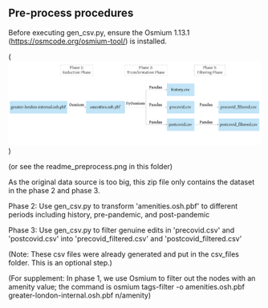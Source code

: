 ##  Pre-process procedures

Before executing gen_csv.py, ensure the Osmium 1.13.1 (https://osmcode.org/osmium-tool/) is installed.

(![image](https://github.com/CSpharm/Thesis/blob/main/Dissertation_0911/files/pre_process/readme_preprocess.png))


(or see the readme_preprocess.png in this folder)

As the original data source is too big, this zip file only contains the dataset in the phase 2 and phase 3.

Phase 2: Use gen_csv.py to transform 'amenities.osh.pbf' to different periods including history, pre-pandemic, and post-pandemic

Phase 3: Use gen_csv.py to filter genuine edits in 'precovid.csv' and 'postcovid.csv' into 'precovid_filtered.csv' and 'postcovid_filtered.csv'

(Note: These csv files were already generated and put in the csv_files folder. This is an optional step.) 


(For supplement: In phase 1, we use Osmium to filter out the nodes with an amenity value; 
the command is osmium tags-filter -o amenities.osh.pbf  greater-london-internal.osh.pbf  n/amenity)
